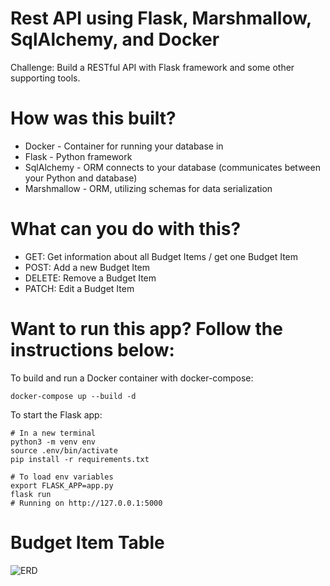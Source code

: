 # Rest API using Flask, Marshmallow, SqlAlchemy, and Docker

Challenge: Build a RESTful API with Flask framework and some other supporting tools.

# How was this built?

- Docker - Container for running your database in
- Flask - Python framework
- SqlAlchemy - ORM connects to your database (communicates between your Python and database)
- Marshmallow - ORM, utilizing schemas for data serialization 

# What can you do with this?

- GET: Get information about all Budget Items / get one Budget Item
- POST: Add a new Budget Item
- DELETE: Remove a Budget Item
- PATCH: Edit a Budget Item

# Want to run this app? Follow the instructions below:

To build and run a Docker container with docker-compose:

```
docker-compose up --build -d
```

To start the Flask app:

```
# In a new terminal
python3 -m venv env
source .env/bin/activate
pip install -r requirements.txt
```
 ```
 # To load env variables
 export FLASK_APP=app.py
flask run
# Running on http://127.0.0.1:5000
```

# Budget Item Table
![ERD](https://i.imgur.com/fAjYETy.png)
